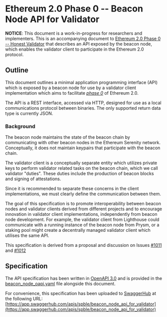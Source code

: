 # Ethereum 2.0 Phase 0 -- Beacon Node API for Validator

__NOTICE__: This document is a work-in-progress for researchers and implementers. This is an accompanying document to [Ethereum 2.0 Phase 0 -- Honest Validator](0_beacon-chain-validator.md) that describes an API exposed by the beacon node, which enables the validator client to participate in the Ethereum 2.0 protocol.

## Outline

This document outlines a minimal application programming interface (API) which is exposed by a beacon node for use by a validator client implementation which aims to facilitate [_phase 0_](../../README.md#phase-0) of Ethereum 2.0.

The API is a REST interface, accessed via HTTP, designed for use as a local communications protocol between binaries. The only supported return data type is currently JSON.

###  Background
The beacon node maintains the state of the beacon chain by communicating with other beacon nodes in the Ethereum Serenity network. Conceptually, it does not maintain keypairs that participate with the beacon chain.

The validator client is a conceptually separate entity which utilizes private keys to perform validator related tasks on the beacon chain, which we call validator "duties". These duties include the production of beacon blocks and signing of attestations.

Since it is recommended to separate these concerns in the client implementations, we must clearly define the communication between them.

The goal of this specification is to promote interoperability between beacon nodes and validator clients derived from different projects and to encourage innovation in validator client implementations, independently from beacon node development. For example, the validator client from Lighthouse could communicate with a running instance of the beacon node from Prysm, or a staking pool might create a decentrally managed validator client which utilises the same API.

This specification is derived from a proposal and discussion on Issues [#1011](https://github.com/ethereum/eth2.0-specs/issues/1011) and [#1012](https://github.com/ethereum/eth2.0-specs/issues/1012)


## Specification 

The API specification has been written in [OpenAPI 3.0](https://swagger.io/docs/specification/about/) and is provided in the [beacon_node_oapi.yaml](beacon_node_oapi.yaml) file alongside this document.

For convenience, this specification has been uploaded to [SwaggerHub](https://swagger.io/tools/swaggerhub/) at the following URL:
[https://app.swaggerhub.com/apis/spble/beacon_node_api_for_validator](https://app.swaggerhub.com/apis/spble/beacon_node_api_for_validator)
